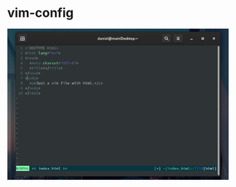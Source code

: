 # vim-config
![Screenshot of vim](https://raw.githubusercontent.com/HonusDaniel/vim-config/master/Screenshot%20from%202020-07-26%2018-32-52.png)
